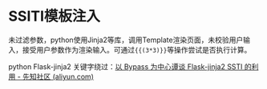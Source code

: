 # SSITI模板注入

未过滤参数，python使用Jinja2等库，调用Template渲染页面，未校验用户输入，接受用户参数作为渲染输入。可通过`{{(3*3)}}`等操作尝试是否执行计算。

python Flask-jinja2 关键字绕过：[以 Bypass 为中心谭谈 Flask-jinja2 SSTI 的利用 - 先知社区 (aliyun.com)](https://xz.aliyun.com/t/9584?time__1311=n4%2BxnD0DuA5CwhDBqootGQ3G%3DDCDcG6ZEnxmwpD)

